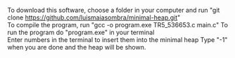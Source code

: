 To download this software, choose a folder in your computer and run "git clone https://github.com/luismaiasombra/minimal-heap.git"  
To compile the program, run "gcc -o program.exe TR5_536653.c main.c"
To run the program do "program.exe" in your terminal  
Enter numbers in the terminal to insert them into the minimal heap
Type "-1" when you are done and the heap will be shown.  
